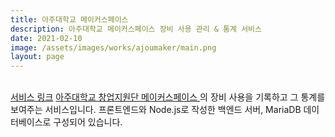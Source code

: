 ```yaml
---
title: 아주대학교 메이커스페이스
description: 아주대학교 메이커스페이스 장비 사용 관리 & 통계 서비스
date: 2021-02-10
image: /assets/images/works/ajoumaker/main.png
layout: page
---
```

<br>
<i class='fas fa-link'></i>
<a class='content-link' target="_blank" href='/ajoumaker'>서비스 링크</a>

<a class='content-link' target="_blank" href='http://changup.ajou.ac.kr/sub/sub02_03.php'>
  아주대학교 창업지원단 메이커스페이스
</a>
의 장비 사용을 기록하고 그 통계를 보여주는 서비스입니다.  
프론트엔드와 Node.js로 작성한 백엔드 서버, MariaDB 데이터베이스로 구성되어 있습니다.
